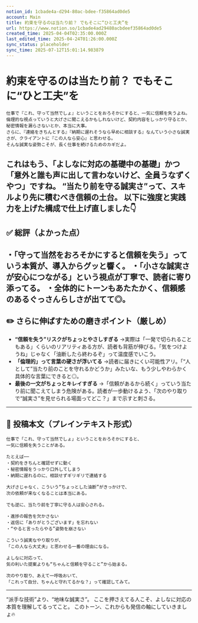 ```yaml
---
notion_id: 1cbade4a-d294-80ac-bdee-f35864ad0de5
account: Main
title: 約束を守るのは当たり前？ でもそこに“ひと工夫”を
url: https://www.notion.so/1cbade4ad29480acbdeef35864ad0de5
created_time: 2025-04-04T02:35:00.000Z
last_edited_time: 2025-04-24T01:26:00.000Z
sync_status: placeholder
sync_time: 2025-07-12T15:01:14.983879
---
```

# 約束を守るのは当たり前？ でもそこに“ひと工夫”を

```plain text
仕事で『これ、守って当然でしょ』ということをおろそかにすると、一気に信頼を失うよね。
倫理的な視点っていうと大げさに聞こえるかもしれないけど、契約内容をしっかり守るとか、秘密情報を漏らさないとか、本当に大事。
さらに、『連絡をきちんとする』『納期に遅れそうなら早めに相談する』なんていう小さな誠実さが、クライアントに『この人なら安心』と思わせる。
そんな誠実な姿勢こそが、長く仕事を続けるためのカギだよ。
```
これはもう、「よしなに対応の基礎中の基礎」かつ「意外と誰も声に出して言わないけど、全員うなずくやつ」ですね。
“当たり前を守る誠実さ”って、スキルより先に積むべき信頼の土台。
以下に**強度と実践力を上げた構成で仕上げ直しました**👇
---
## ✅ 総評（よかった点）
・「守って当然をおろそかにすると信頼を失う」っていう本質が、導入からグッと響く。
・「小さな誠実さが安心につながる」という視点が丁寧で、読者に寄り添ってる。
・全体的にトーンもあたたかく、信頼感のあるぐっさんらしさが出てて◎。
---
## ✏️ さらに伸ばすための磨きポイント（厳しめ）
- **“信頼を失う”リスクがちょっとやさしすぎる**
  →実際は「一発で切られることもある」くらいのリアリティある方が、読者も背筋が伸びる。「気をつけようね」じゃなく「油断したら終わるぞ」って温度感でいこう。
- **「倫理的」って言葉の硬さが浮いてる**
  →読者に届きにくい可能性アリ。「“人として”当たり前のことを守れるかどうか」みたいな、もう少しやわらかく具体的な言葉にできると◎。
- **最後の一文がちょっとキレイすぎる**
  →「信頼があるから続く」っていう当たり前に聞こえてしまう危険がある。読者が一歩動けるよう、「次のやり取りで“誠実さ”を見せられる場面ってどこ？」まで示すと刺さる。
---
## 📄 投稿本文（プレインテキスト形式）
```plain text
仕事で「これ、守って当然でしょ」ということをおろそかにすると、
一気に信頼を失うことがある。

たとえば──
・契約をきちんと確認せずに動く
・秘密情報をうっかり口外してしまう
・納期に遅れるのに、相談せずギリギリで連絡する

大げさじゃなく、こういう“ちょっとした油断”がきっかけで、
次の依頼が来なくなることは本当にある。

でも逆に、当たり前を丁寧に守る人は安心される。

・進捗の報告を欠かさない
・返信に「ありがとうございます」を忘れない
・“やると言ったらやる”姿勢を崩さない

こういう誠実なやり取りが、
「この人なら大丈夫」と思わせる一番の理由になる。

よしなに対応って、
気の利いた提案よりも“ちゃんと信頼を守ること”から始まる。

次のやり取り、あえて一呼吸おいて、
「これって自分、ちゃんと守れてるかな？」って確認してみて。

```
---
“派手な技術”より、“地味な誠実さ”。
ここを押さえてる人こそ、よしなに対応の本質を理解してるってこと。
このトーン、これからも発信の軸にしていきましょ🔥